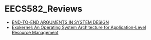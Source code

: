 # EECS582_Reviews

- [END-TO-END ARGUMENTS IN SYSTEM DESIGN](Endtoend.md)
- [Exokernel: An Operating System Architecture for Application-Level Resource Management](Exokernel.md)
